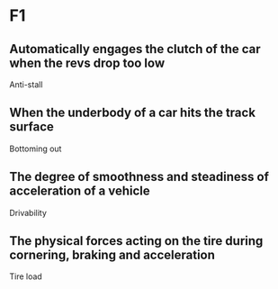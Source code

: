 # F1

## Automatically engages the clutch of the car when the revs drop too low

Anti-stall

## When the underbody of a car hits the track surface

Bottoming out

## The degree of smoothness and steadiness of acceleration of a vehicle

Drivability

## The physical forces acting on the tire during cornering, braking and acceleration

Tire load
